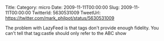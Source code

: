 Title: 
Category: micro
Date: 2009-11-11T00:00:00
Slug: 2009-11-11T00:00:00
TwitterId: 5630531009
TweetUrl: https://twitter.com/mark_philpot/status/5630531009

The problem with LazyFeed is that tags don't provide enough fidelity. You can't tell that tag:castle should only refer to the ABC show